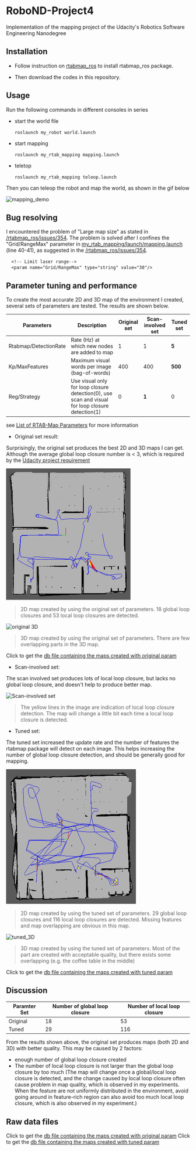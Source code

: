 # RoboND-Project4
Implementation of the mapping project of the Udacity's Robotics Software Engineering Nanodegree

## Installation

- Follow instruction on [rtabmap_ros](https://github.com/introlab/rtabmap_ros) to install rtabmap_ros package.

- Then download the codes in this repository.

## Usage

Run the following commands in different consoles in series
- start the world file

      roslaunch my_robot world.launch

- start mapping
      
      roslaunch my_rtab_mapping mapping.launch

- teletop

      roslaunch my_rtab_mapping teleop.launch

Then you can teleop the robot and map the world, as shown in the gif below

![mapping_demo](https://github.com/CenturyLiu/RoboND-Project4/blob/master/mapping_demo.gif)


## Bug resolving

I encountered the problem of "Large map size" as stated in [/rtabmap_ros/issues/354](https://github.com/introlab/rtabmap_ros/issues/354). The problem is solved after I confines the "Grid/RangeMax" parameter in [my_rtab_mapping/launch/mapping.launch](https://github.com/CenturyLiu/RoboND-Project4/blob/master/my_rtab_mapping/launch/mapping.launch) (line 40-41), as suggested in the [/rtabmap_ros/issues/354](https://github.com/introlab/rtabmap_ros/issues/354). 


      <!-- Limit laser range-->
      <param name="Grid/RangeMax" type="string" value="30"/>
      
## Parameter tuning and performance

To create the most accurate 2D and 3D map of the environment I created, several sets of parameters are tested. The results are shown below.

|Parameters|Description|Original set|Scan-involved set|Tuned set|
|---|---|---|---|---|
|Rtabmap/DetectionRate|Rate (Hz) at which new nodes are added to map|1|1|**5**|
|Kp/MaxFeatures|Maximum visual words per image (bag-of-words)|400|400|**500**|
|Reg/Strategy|Use visual only for loop closure detection(0), use scan and visual for loop closure detection(1)|0|**1**|0|

see [List of RTAB-Map Parameters](https://github.com/introlab/rtabmap/blob/master/corelib/include/rtabmap/core/Parameters.h) for more information

- Original set result:

Surprisingly, the original set produces the best 2D and 3D maps I can get. Although the average global loop closure number is < 3, which is 
required by the [Udacity project requirement](https://review.udacity.com/#!/rubrics/2352/view)

![original_2D](https://github.com/CenturyLiu/RoboND-Project4/blob/master/original_2d.png)
> 2D map created by using the original set of parameters. 18 global loop closures and 53 local loop closures are detected.


![original 3D](https://github.com/CenturyLiu/RoboND-Project4/blob/master/3D_map_with_original_param.gif)
> 3D map created by using the original set of parameters. There are few overlapping parts in the 3D map.

Click to get the [db file containing the maps created with original param](https://drive.google.com/file/d/1t9H5932p7Fa0M30r5YlDXJCufuYDTlsa/view?usp=sharing)

- Scan-involved set:

The scan involved set produces lots of local loop closure, but lacks no global loop closure, and doesn't help to produce better map.

![Scan-involved set](https://github.com/CenturyLiu/RoboND-Project4/blob/master/icp_constraint_demo.gif)
> The yellow lines in the image are indication of local loop closure detection. The map will change a little bit each time a local loop closure is detected. 

- Tuned set:

The tuned set increased the update rate and the number of features the rtabmap package will detect on each image. This helps increasing the  number of global loop closure detection, and should be generally good for mapping.

![tuned_2D](https://github.com/CenturyLiu/RoboND-Project4/blob/master/tuned_2d_1.png)
> 2D map created by using the tuned set of parameters. 29 global loop closures and 116 local loop closures are detected. Missing features and map overlapping are obvious in this map.

![tuned_3D](https://github.com/CenturyLiu/RoboND-Project4/blob/master/3D_map_with_tuned_param.gif)
> 3D map created by using the tuned set of parameters. Most of the part are created with acceptable quality, but there exists some overlapping (e.g. the coffee table in the middle)

Click to get the [db file containing the maps created with tuned param](https://drive.google.com/file/d/1PXtswDJG84HG8CNtwU7jHCAcqULtY9F0/view?usp=sharing)

## Discussion

|Paramter Set|Number of global loop closure|Number of local loop closure|
|---|---|---|
|Original|18|53|
|Tuned|29|116|

From the results shown above, the original set produces maps (both 2D and 3D) with better quality. This may be caused by 2 factors:

- enough number of global loop closure created
- The number of local loop closure is not larger than the global loop closure by too much (The map will change once a global/local loop closure is detected, and the change caused by local loop closure often cause problem in map quality, which is observed in my experiments. When the feature are not uniformly distributed in the environment, avoid going around in feature-rich region can also avoid too much local loop closure, which is also observed in my experiment.)

## Raw data files

Click to get the [db file containing the maps created with original param](https://drive.google.com/file/d/1t9H5932p7Fa0M30r5YlDXJCufuYDTlsa/view?usp=sharing)
Click to get the [db file containing the maps created with tuned param](https://drive.google.com/file/d/1PXtswDJG84HG8CNtwU7jHCAcqULtY9F0/view?usp=sharing)
